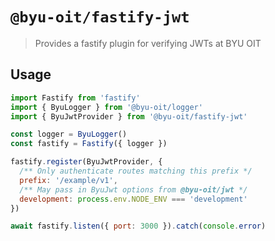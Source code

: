 # `@byu-oit/fastify-jwt`

> Provides a fastify plugin for verifying JWTs at BYU OIT

## Usage

```javascript
import Fastify from 'fastify'
import { ByuLogger } from '@byu-oit/logger'
import { ByuJwtProvider } from '@byu-oit/fastify-jwt'

const logger = ByuLogger()
const fastify = Fastify({ logger })

fastify.register(ByuJwtProvider, {
  /** Only authenticate routes matching this prefix */
  prefix: '/example/v1',
  /** May pass in ByuJwt options from @byu-oit/jwt */
  development: process.env.NODE_ENV === 'development'
})

await fastify.listen({ port: 3000 }).catch(console.error)
```

